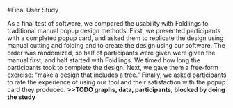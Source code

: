 #Final User Study

As a final test of software, we compared the usability with Foldlings to traditional manual popup design methods.  First, we presented participants with a completed popup card, and asked them to replicate the design using manual cutting and folding and to create the design using our software.  The order was randomized, so half of participants were given were given the manual first, and half started with Foldlings.  We timed how long the participants took to complete the design.  Next, we gave them a free-form exercise: "make a design that includes a tree."  Finally, we asked participants to rate the experience of using our tool and their satisfaction with the popup card  they produced.   **>>TODO graphs, data, participants, blocked by doing the study**